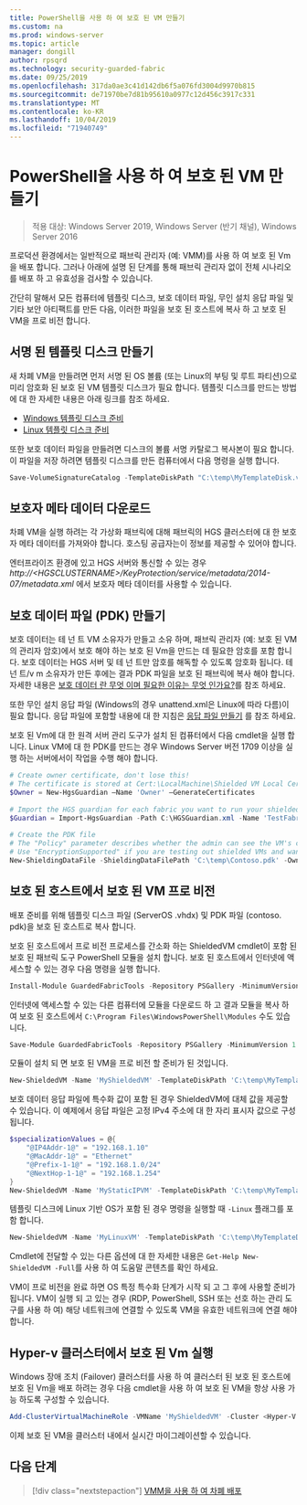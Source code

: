 ```yaml
---
title: PowerShell을 사용 하 여 보호 된 VM 만들기
ms.custom: na
ms.prod: windows-server
ms.topic: article
manager: dongill
author: rpsqrd
ms.technology: security-guarded-fabric
ms.date: 09/25/2019
ms.openlocfilehash: 317da0ae3c41d142db6f5a076fd3004d9970b815
ms.sourcegitcommit: de71970be7d81b95610a0977c12d456c3917c331
ms.translationtype: MT
ms.contentlocale: ko-KR
ms.lasthandoff: 10/04/2019
ms.locfileid: "71940749"
---
```

# <a name="create-a-shielded-vm-using-powershell"></a>PowerShell을 사용 하 여 보호 된 VM 만들기

>적용 대상: Windows Server 2019, Windows Server (반기 채널), Windows Server 2016

프로덕션 환경에서는 일반적으로 패브릭 관리자 (예: VMM)를 사용 하 여 보호 된 Vm을 배포 합니다. 그러나 아래에 설명 된 단계를 통해 패브릭 관리자 없이 전체 시나리오를 배포 하 고 유효성을 검사할 수 있습니다.

간단히 말해서 모든 컴퓨터에 템플릿 디스크, 보호 데이터 파일, 무인 설치 응답 파일 및 기타 보안 아티팩트를 만든 다음, 이러한 파일을 보호 된 호스트에 복사 하 고 보호 된 VM을 프로 비전 합니다.

## <a name="create-a-signed-template-disk"></a>서명 된 템플릿 디스크 만들기

새 차폐 VM을 만들려면 먼저 서명 된 OS 볼륨 (또는 Linux의 부팅 및 루트 파티션)으로 미리 암호화 된 보호 된 VM 템플릿 디스크가 필요 합니다.
템플릿 디스크를 만드는 방법에 대 한 자세한 내용은 아래 링크를 참조 하세요.

- [Windows 템플릿 디스크 준비](guarded-fabric-create-a-shielded-vm-template.md)
- [Linux 템플릿 디스크 준비](guarded-fabric-create-a-linux-shielded-vm-template.md)

또한 보호 데이터 파일을 만들려면 디스크의 볼륨 서명 카탈로그 복사본이 필요 합니다.
이 파일을 저장 하려면 템플릿 디스크를 만든 컴퓨터에서 다음 명령을 실행 합니다.

```powershell
Save-VolumeSignatureCatalog -TemplateDiskPath "C:\temp\MyTemplateDisk.vhdx" -VolumeSignatureCatalogPath "C:\temp\MyTemplateDiskCatalog.vsc"
```

## <a name="download-guardian-metadata"></a>보호자 메타 데이터 다운로드

차폐 VM을 실행 하려는 각 가상화 패브릭에 대해 패브릭의 HGS 클러스터에 대 한 보호자 메타 데이터를 가져와야 합니다.
호스팅 공급자는이 정보를 제공할 수 있어야 합니다.

엔터프라이즈 환경에 있고 HGS 서버와 통신할 수 있는 경우 *http://\<HGSCLUSTERNAME\>/KeyProtection/service/metadata/2014-07/metadata.xml* 에서 보호자 메타 데이터를 사용할 수 있습니다.

## <a name="create-shielding-data-pdk-file"></a>보호 데이터 파일 (PDK) 만들기

보호 데이터는 테 넌 트 VM 소유자가 만들고 소유 하며, 패브릭 관리자 (예: 보호 된 VM의 관리자 암호)에서 보호 해야 하는 보호 된 Vm을 만드는 데 필요한 암호를 포함 합니다.
보호 데이터는 HGS 서버 및 테 넌 트만 암호를 해독할 수 있도록 암호화 됩니다.
테 넌 트/v m 소유자가 만든 후에는 결과 PDK 파일을 보호 된 패브릭에 복사 해야 합니다.
자세한 내용은 [보호 데이터 란 무엇 이며 필요한 이유는 무엇 인가요?](guarded-fabric-and-shielded-vms.md#what-is-shielding-data-and-why-is-it-necessary)를 참조 하세요.

또한 무인 설치 응답 파일 (Windows의 경우 unattend.xml은 Linux에 따라 다름)이 필요 합니다. 응답 파일에 포함할 내용에 대 한 지침은 [응답 파일 만들기](guarded-fabric-tenant-creates-shielding-data.md#create-an-answer-file) 를 참조 하세요.

보호 된 Vm에 대 한 원격 서버 관리 도구가 설치 된 컴퓨터에서 다음 cmdlet을 실행 합니다.
Linux VM에 대 한 PDK를 만드는 경우 Windows Server 버전 1709 이상을 실행 하는 서버에서이 작업을 수행 해야 합니다.

 
```powershell
# Create owner certificate, don't lose this!
# The certificate is stored at Cert:\LocalMachine\Shielded VM Local Certificates
$Owner = New-HgsGuardian –Name 'Owner' –GenerateCertificates
 
# Import the HGS guardian for each fabric you want to run your shielded VM
$Guardian = Import-HgsGuardian -Path C:\HGSGuardian.xml -Name 'TestFabric'
 
# Create the PDK file
# The "Policy" parameter describes whether the admin can see the VM's console or not
# Use "EncryptionSupported" if you are testing out shielded VMs and want to debug any issues during the specialization process
New-ShieldingDataFile -ShieldingDataFilePath 'C:\temp\Contoso.pdk' -Owner $Owner –Guardian $guardian –VolumeIDQualifier (New-VolumeIDQualifier -VolumeSignatureCatalogFilePath 'C:\temp\MyTemplateDiskCatalog.vsc' -VersionRule Equals) -WindowsUnattendFile 'C:\unattend.xml' -Policy Shielded
```
    
## <a name="provision-shielded-vm-on-a-guarded-host"></a>보호 된 호스트에서 보호 된 VM 프로 비전
배포 준비를 위해 템플릿 디스크 파일 (ServerOS .vhdx) 및 PDK 파일 (contoso. pdk)을 보호 된 호스트로 복사 합니다.

보호 된 호스트에서 프로 비전 프로세스를 간소화 하는 ShieldedVM cmdlet이 포함 된 보호 된 패브릭 도구 PowerShell 모듈을 설치 합니다. 보호 된 호스트에서 인터넷에 액세스할 수 있는 경우 다음 명령을 실행 합니다.

```powershell
Install-Module GuardedFabricTools -Repository PSGallery -MinimumVersion 1.0.0
```

인터넷에 액세스할 수 있는 다른 컴퓨터에 모듈을 다운로드 하 고 결과 모듈을 복사 하 여 보호 된 호스트에서 `C:\Program Files\WindowsPowerShell\Modules` 수도 있습니다.

```powershell
Save-Module GuardedFabricTools -Repository PSGallery -MinimumVersion 1.0.0 -Path C:\temp\
```

모듈이 설치 되 면 보호 된 VM을 프로 비전 할 준비가 된 것입니다.

```powershell
New-ShieldedVM -Name 'MyShieldedVM' -TemplateDiskPath 'C:\temp\MyTemplateDisk.vhdx' -ShieldingDataFilePath 'C:\temp\Contoso.pdk' -Wait
```

보호 데이터 응답 파일에 특수화 값이 포함 된 경우 ShieldedVM에 대체 값을 제공할 수 있습니다. 이 예제에서 응답 파일은 고정 IPv4 주소에 대 한 자리 표시자 값으로 구성 됩니다.

```powershell
$specializationValues = @{
    "@IP4Addr-1@" = "192.168.1.10"
    "@MacAddr-1@" = "Ethernet"
    "@Prefix-1-1@" = "192.168.1.0/24"
    "@NextHop-1-1@" = "192.168.1.254"
}
New-ShieldedVM -Name 'MyStaticIPVM' -TemplateDiskPath 'C:\temp\MyTemplateDisk.vhdx' -ShieldingDataFilePath 'C:\temp\Contoso.pdk' -SpecializationValues $specializationValues -Wait

```

템플릿 디스크에 Linux 기반 OS가 포함 된 경우 명령을 실행할 때 `-Linux` 플래그를 포함 합니다.

```powershell
New-ShieldedVM -Name 'MyLinuxVM' -TemplateDiskPath 'C:\temp\MyTemplateDisk.vhdx' -ShieldingDataFilePath 'C:\temp\Contoso.pdk' -Wait -Linux
```

Cmdlet에 전달할 수 있는 다른 옵션에 대 한 자세한 내용은 `Get-Help New-ShieldedVM -Full`를 사용 하 여 도움말 콘텐츠를 확인 하세요.

VM이 프로 비전을 완료 하면 OS 특정 특수화 단계가 시작 되 고 그 후에 사용할 준비가 됩니다.
VM이 실행 되 고 있는 경우 (RDP, PowerShell, SSH 또는 선호 하는 관리 도구를 사용 하 여) 해당 네트워크에 연결할 수 있도록 VM을 유효한 네트워크에 연결 해야 합니다.

## <a name="running-shielded-vms-on-a-hyper-v-cluster"></a>Hyper-v 클러스터에서 보호 된 Vm 실행

Windows 장애 조치 (Failover) 클러스터를 사용 하 여 클러스터 된 보호 된 호스트에 보호 된 Vm을 배포 하려는 경우 다음 cmdlet을 사용 하 여 보호 된 VM을 항상 사용 가능 하도록 구성할 수 있습니다.

```powershell
Add-ClusterVirtualMachineRole -VMName 'MyShieldedVM' -Cluster <Hyper-V cluster name>
```

이제 보호 된 VM을 클러스터 내에서 실시간 마이그레이션할 수 있습니다.

## <a name="next-step"></a>다음 단계

> [!div class="nextstepaction"]
> [VMM을 사용 하 여 차폐 배포](guarded-fabric-tenant-deploys-shielded-vm-using-vmm.md)